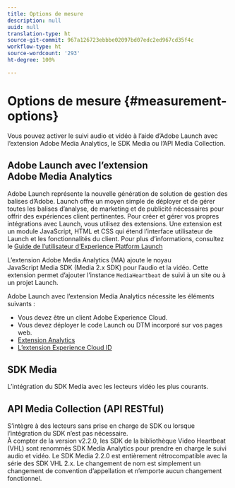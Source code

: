 ```yaml
---
title: Options de mesure
description: null
uuid: null
translation-type: ht
source-git-commit: 967a126723ebbbe02097bd07edc2ed967cd35f4c
workflow-type: ht
source-wordcount: '293'
ht-degree: 100%

---
```



# Options de mesure {#measurement-options}

Vous pouvez activer le suivi audio et vidéo à l’aide d’Adobe Launch avec l’extension Adobe Media Analytics, le SDK Media ou l’API Media Collection.

## Adobe Launch avec l’extension Adobe Media Analytics

Adobe Launch représente la nouvelle génération de solution de gestion des balises d’Adobe. Launch offre un moyen simple de déployer et de gérer toutes les balises d’analyse, de marketing et de publicité nécessaires pour offrir des expériences client pertinentes. Pour créer et gérer vos propres intégrations avec Launch, vous utilisez des extensions. Une extension est un module JavaScript, HTML et CSS qui étend l’interface utilisateur de Launch et les fonctionnalités du client. Pour plus d’informations, consultez le [Guide de l’utilisateur d’Experience Platform Launch](https://docs.adobe.com/content/help/fr-FR/launch/using/overview.html)

L’extension Adobe Media Analytics (MA) ajoute le noyau JavaScript Media SDK (Media 2.x SDK) pour l’audio et la vidéo. Cette extension permet d’ajouter l’instance `MediaHeartbeat` de suivi à un site ou à un projet Launch.

Adobe Launch avec l’extension Media Analytics nécessite les éléments suivants :
* Vous devez être un client Adobe Experience Cloud.
* Vous devez déployer le code Launch ou DTM incorporé sur vos pages web.
* [Extension Analytics](https://docs.adobe.com/content/help/fr-FR/launch/using/extensions-ref/adobe-extension/analytics-extension/overview.html)
* [L’extension Experience Cloud ID](https://docs.adobe.com/content/help/fr-FR/launch/using/extensions-ref/adobe-extension/id-service-extension/overview.html)

## SDK Media

L’intégration du SDK Media avec les lecteurs vidéo les plus courants.

## API Media Collection (API RESTful)

S’intègre à des lecteurs sans prise en charge de SDK ou lorsque l’intégration du SDK n’est pas nécessaire.<br>À compter de la version v2.2.0, les SDK de la bibliothèque Video Heartbeat (VHL) sont renommés SDK Media Analytics pour prendre en charge le suivi audio et vidéo. Le SDK Media 2.2.0 est entièrement rétrocompatible avec la série des SDK VHL 2.x. Le changement de nom est simplement un changement de convention d’appellation et n’emporte aucun changement fonctionnel.
